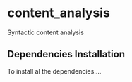 content_analysis
================

Syntactic content analysis

Dependencies Installation
-------------------------

To install al the dependencies....